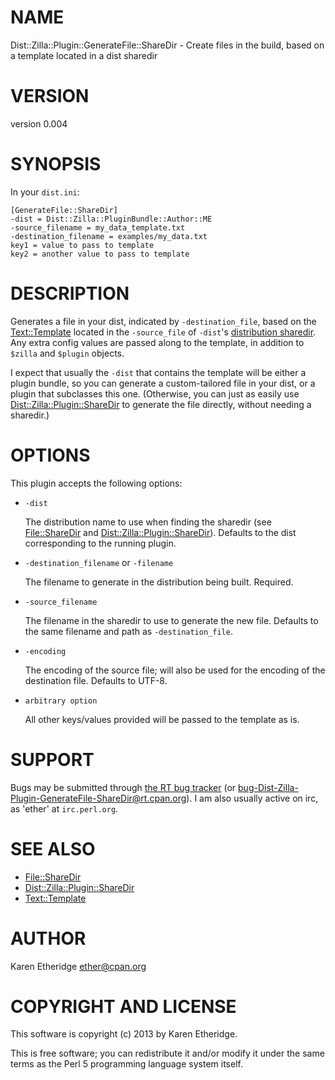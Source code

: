 # NAME

Dist::Zilla::Plugin::GenerateFile::ShareDir - Create files in the build, based on a template located in a dist sharedir

# VERSION

version 0.004

# SYNOPSIS

In your `dist.ini`:

    [GenerateFile::ShareDir]
    -dist = Dist::Zilla::PluginBundle::Author::ME
    -source_filename = my_data_template.txt
    -destination_filename = examples/my_data.txt
    key1 = value to pass to template
    key2 = another value to pass to template

# DESCRIPTION

Generates a file in your dist, indicated by `-destination_file`, based on the
[Text::Template](https://metacpan.org/pod/Text::Template) located in the `-source_file` of `-dist`'s
[distribution sharedir](https://metacpan.org/pod/File::ShareDir). Any extra config values are passed
along to the template, in addition to `$zilla` and `$plugin` objects.

I expect that usually the `-dist` that contains the template will be either a
plugin bundle, so you can generate a custom-tailored file in your dist, or a
plugin that subclasses this one.  (Otherwise, you can just as easily use
[Dist::Zilla::Plugin::ShareDir](https://metacpan.org/pod/[GatherDir::Template]) to generate the file
directly, without needing a sharedir.)

# OPTIONS

This plugin accepts the following options:

- `-dist`

    The distribution name to use when finding the sharedir (see [File::ShareDir](https://metacpan.org/pod/File::ShareDir)
    and [Dist::Zilla::Plugin::ShareDir](https://metacpan.org/pod/Dist::Zilla::Plugin::ShareDir)). Defaults to the dist corresponding to
    the running plugin.

- `-destination_filename` or `-filename`

    The filename to generate in the distribution being built. Required.

- `-source_filename`

    The filename in the sharedir to use to generate the new file. Defaults to the
    same filename and path as `-destination_file`.

- `-encoding`

    The encoding of the source file; will also be used for the encoding of the
    destination file. Defaults to UTF-8.

- `arbitrary option`

    All other keys/values provided will be passed to the template as is.

# SUPPORT

Bugs may be submitted through [the RT bug tracker](https://rt.cpan.org/Public/Dist/Display.html?Name=Dist-Zilla-Plugin-GenerateFile-ShareDir)
(or [bug-Dist-Zilla-Plugin-GenerateFile-ShareDir@rt.cpan.org](mailto:bug-Dist-Zilla-Plugin-GenerateFile-ShareDir@rt.cpan.org)).
I am also usually active on irc, as 'ether' at `irc.perl.org`.

# SEE ALSO

- [File::ShareDir](https://metacpan.org/pod/File::ShareDir)
- [Dist::Zilla::Plugin::ShareDir](https://metacpan.org/pod/Dist::Zilla::Plugin::ShareDir)
- [Text::Template](https://metacpan.org/pod/Text::Template)

# AUTHOR

Karen Etheridge <ether@cpan.org>

# COPYRIGHT AND LICENSE

This software is copyright (c) 2013 by Karen Etheridge.

This is free software; you can redistribute it and/or modify it under
the same terms as the Perl 5 programming language system itself.
